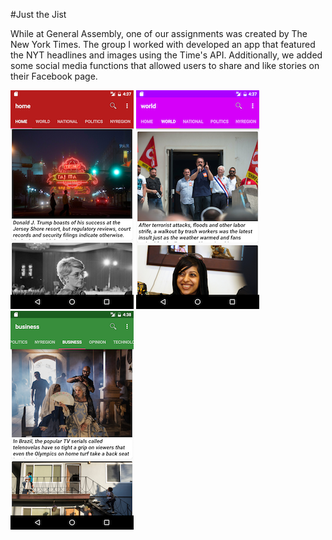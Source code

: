 #Just the Jist
<p>While at General Assembly, one of our assignments was created by The New York Times. The group I worked with developed an app that featured the NYT headlines and images using the Time's API. Additionally, we added some social media functions that allowed users to share and like stories on their Facebook page.</p>
<img src="https://raw.githubusercontent.com/programmingnat/Project-3/master/Screenshot_20160612-163740.png"/>
<img src="https://raw.githubusercontent.com/programmingnat/Project-3/master/Screenshot_20160612-163749.png"/>
<img src="https://raw.githubusercontent.com/programmingnat/Project-3/master/Screenshot_20160612-163859.png"/>
